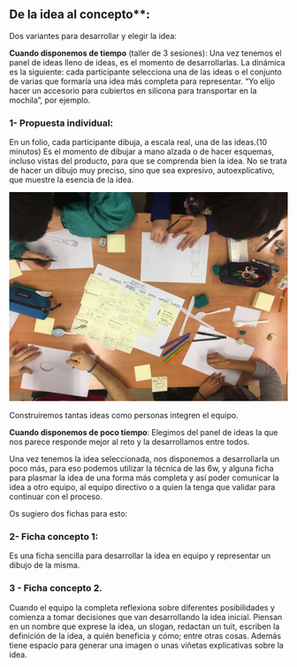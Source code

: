 ## De la idea al concepto**:

Dos variantes para desarrollar y elegir la idea: 

**Cuando disponemos de tiempo** (taller de 3 sesiones): Una vez tenemos el panel de ideas lleno de ideas, es el momento de desarrollarlas. La dinámica es la siguiente: cada participante selecciona una de las ideas o el conjunto de varias que formaría una idea más completa para representar. “Yo elijo hacer un accesorio para cubiertos en silicona para transportar en la mochila”, por ejemplo.

### 1- Propuesta individual:

En un folio, cada participante dibuja, a escala real, una de las ideas.(10  minutos) Es el momento de dibujar a mano alzada o de hacer esquemas, incluso vistas del producto, para que se comprenda bien la idea. No se trata de hacer un dibujo muy preciso, sino que sea expresivo, autoexplicativo, que muestre la esencia de la idea.

![](/assets/reescIMG_2008.JPG)

Construiremos tantas ideas como personas integren el equipo. 

**Cuando disponemos de poco tiempo**: Elegimos del panel de ideas la que nos parece responde mejor al reto y la desarrollamos entre todos.

Una vez tenemos la idea seleccionada, nos disponemos a desarrollarla un poco más, para eso podemos utilizar la técnica de las 6w, y alguna ficha para plasmar la idea de una forma más completa y así poder comunicar la idea a otro equipo, al equipo directivo o a quien la tenga que validar para continuar con el proceso.

Os sugiero dos fichas para esto: 

### 2- Ficha concepto 1:

Es una ficha sencilla para desarrollar la idea en equipo y representar un dibujo de la misma.

### 3 - Ficha concepto 2. 

Cuando el equipo la completa reflexiona sobre diferentes posibilidades y comienza a tomar decisiones que van desarrollando la idea inicial. Piensan en un nombre que exprese la idea, un slogan, redactan un tuit, escriben la definición de la idea, a quién beneficia y cómo; entre otras cosas. Además tiene espacio para generar una imagen o unas viñetas explicativas sobre la idea.

